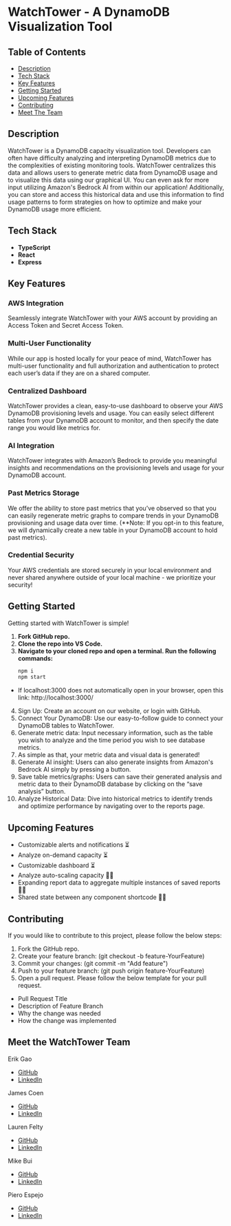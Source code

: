 # WatchTower - A DynamoDB Visualization Tool

## Table of Contents

- [Description](#description)
- [Tech Stack](#tech-stack)
- [Key Features](#key-features)
- [Getting Started](#getting-started)
- [Upcoming Features](#upcoming-features)
- [Contributing](#contributing)
- [Meet The Team](#meet-the-team)

## Description

WatchTower is a DynamoDB capacity visualization tool. Developers can often have difficulty analyzing and interpreting DynamoDB metrics due to the complexities of existing monitoring tools. WatchTower centralizes this data and allows users to generate metric data from DynamoDB usage and to visualize this data using our graphical UI. You can even ask for more input utilizing Amazon's Bedrock AI from within our application! Additionally, you can store and access this historical data and use this information to find usage patterns to form strategies on how to optimize and make your DynamoDB usage more efficient.

## Tech Stack

- **TypeScript**
- **React**
- **Express**

## Key Features

### AWS Integration
Seamlessly integrate WatchTower with your AWS account by providing an Access Token and Secret Access Token.

### Multi-User Functionality
While our app is hosted locally for your peace of mind, WatchTower has multi-user functionality and full authorization and authentication to protect each user’s data if they are on a shared computer.

### Centralized Dashboard
WatchTower provides a clean, easy-to-use dashboard to observe your AWS DynamoDB provisioning levels and usage. You can easily select different tables from your DynamoDB account to monitor, and then specify the date range you would like metrics for.

### AI Integration
WatchTower integrates with Amazon’s Bedrock to provide you meaningful insights and recommendations on the provisioning levels and usage for your DynamoDB account.

### Past Metrics Storage
We offer the ability to store past metrics that you’ve observed so that you can easily regenerate metric graphs to compare trends in your DynamoDB provisioning and usage data over time. (**Note: If you opt-in to this feature, we will dynamically create a new table in your DynamoDB account to hold past metrics).

### Credential Security
Your AWS credentials are stored securely in your local environment and never shared anywhere outside of your local machine - we prioritize your security!

## Getting Started

Getting started with WatchTower is simple!

1. **Fork GitHub repo.**
2. **Clone the repo into VS Code.**
3. **Navigate to your cloned repo and open a terminal. Run the following commands:**
   ```sh
   npm i
   npm start
 - If localhost:3000 does not automatically open in your browser, open this link: http://localhost:3000/
4. Sign Up: Create an account on our website, or login with GitHub.
5. Connect Your DynamoDB: Use our easy-to-follow guide to connect your DynamoDB tables to WatchTower.
6. Generate metric data: Input necessary information, such as the table you wish to analyze and the time period you wish to see database metrics.
7. As simple as that, your metric data and visual data is generated!
8. Generate AI insight: Users can also generate insights from Amazon's Bedrock AI simply by pressing a button.
9. Save table metrics/graphs: Users can save their generated analysis and metric data to their DynamoDB database by clicking on the “save analysis” button.
10. Analyze Historical Data: Dive into historical metrics to identify trends and optimize performance by navigating over to the reports page.

## Upcoming Features
- Customizable alerts and notifications ⏳
- Analyze on-demand capacity ⏳
- Customizable dashboard ⏳
- Analyze auto-scaling capacity 🙏🏻
- Expanding report data to aggregate multiple instances of saved reports 🙏🏻
- Shared state between any component shortcode 🙏🏻

## Contributing
If you would like to contribute to this project, please follow the below steps:

1. Fork the GitHub repo.
2. Create your feature branch: (git checkout -b feature-YourFeature)
3. Commit your changes: (git commit -m "Add feature")
4. Push to your feature branch: (git push origin feature-YourFeature)
5. Open a pull request. Please follow the below template for your pull request.
- Pull Request Title
- Description of Feature Branch
- Why the change was needed
- How the change was implemented

## Meet the WatchTower Team
Erik Gao
- [GitHub](https://github.com/KIREG19)
- [LinkedIn](https://www.linkedin.com/in/erikgaogg/)

James Coen
- [GitHub](https://github.com/jamescoen)
- [LinkedIn](https://www.linkedin.com/in/james-coen-2a00a3148/)
  
Lauren Felty
- [GitHub](https://github.com/LaurenFelty)
- [LinkedIn](https://www.linkedin.com/in/lauren-felty/)

Mike Bui
- [GitHub](https://github.com/MikeBui91)
- [LinkedIn](https://www.linkedin.com/in/mike-bui09/)

Piero Espejo
- [GitHub](https://github.com/Piero914)
- [LinkedIn](https://www.linkedin.com/in/piero-espejo-6813a9b0/)

